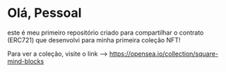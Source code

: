 # Olá, Pessoal

este é meu primeiro repositório criado para compartilhar o contrato (ERC721) que desenvolvi para minha primeira coleção NFT!

Para ver a coleção, visite o link -->
https://opensea.io/collection/square-mind-blocks
